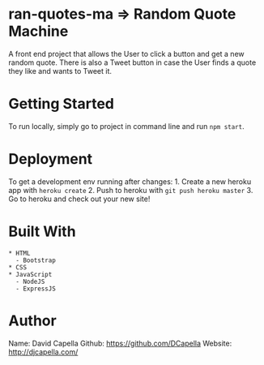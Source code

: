 # ran-quotes-ma => Random Quote Machine
A front end project that allows the User to click a button and get a new random quote. There is also a Tweet button in case the User finds a quote they like and wants to Tweet it.
# Getting Started
To run locally, simply go to project in command line and run `npm start`.
# Deployment
To get a development env running after changes:
    1. Create a new heroku app with `heroku create`
    2. Push to heroku with `git push heroku master`
    3. Go to heroku and check out your new site!
# Built With
    * HTML
      - Bootstrap
    * CSS
    * JavaScript
      - NodeJS
      - ExpressJS
# Author
Name: David Capella
Github: https://github.com/DCapella
Website: http://djcapella.com/
